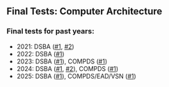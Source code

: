 Final Tests: Computer Architecture
---

### Final tests for past years:

* 2021: DSBA ([#1](final_test.md), [#2](final_test2.md))
* 2022: DSBA ([#1](final_test_2022.md))
* 2023: DSBA ([#1](final_test_dsba_2023.md)), COMPDS ([#1](final_test_compds_2023.md))
* 2024: DSBA ([#1](final_test_dsba_2024.md), [#2](final_test_dsba_2024_2.md)), COMPDS ([#1](final_test_compds_2024.md))
* 2025: DSBA ([#1](final_test_dsba_2025.md)), COMPDS/EAD/VSN ([#1](final_test_compds_2025.md))
